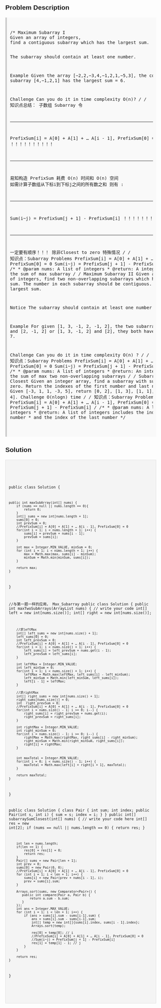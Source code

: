 <style>
  body { font-family: Arial, sans-serif; }
  .container { max-width: 100%; margin: 0 auto; padding: 10px; }
  .comment-block { background-color: #f9f9f9; padding: 10px; border-left: 5px solid #ccc; max-width: 100%; margin: 20px auto; overflow-wrap: break-word; white-space: pre-wrap; }
  .code-block { background-color: #f4f4f4; padding: 10px; border: 1px solid #ddd; max-width: 100%; margin: 20px auto; overflow-wrap: break-word; white-space: pre-wrap; }
</style>

<div class='container'>
<h2>Problem Description</h2>
<div class='comment-block'>
<pre>
/* Maximum Subarray I
Given an array of integers, 
find a contiguous subarray which has the largest sum.

The subarray should contain at least one number.

Example
Given the array [−2,2,−3,4,−1,2,1,−5,3], 
the contiguous subarray [4,−1,2,1] has the largest sum = 6.

Challenge 
Can you do it in time complexity O(n)?
*/
/* 知识点总结： 
子数组 Subarray
令 
**********************************************************
PrefixSum[i] = A[0] + A[1] + … A[i - 1], PrefixSum[0] = 0   ！！！！！！！！！！
**********************************************************
易知构造 PrefixSum 耗费 O(n) 时间和 O(n) 空间
如需计算子数组从下标i到下标j之间的所有数之和
则有 :
**********************************************************
Sum(i~j) = PrefixSum[j + 1] - PrefixSum[i]  ！！！！！！！！！！
**********************************************************
一定要有顺序！！！ 除非Closest to zero 特殊情况
*/
/* 知识点：Subarray Problems
    PrefixSum[i] = A[0] + A[1] + … A[i - 1], PrefixSum[0] = 0
    Sum(i~j) = PrefixSum[j + 1] - PrefixSum[i]
*/
    /**
     * @param nums: A list of integers
     * @return: A integer indicate the sum of max subarray
     */
/* Maximum Subarray II
Given an array of integers, find two non-overlapping subarrays which have the largest sum.
The number in each subarray should be contiguous.
Return the largest sum.

Notice
The subarray should contain at least one number

Example
For given [1, 3, -1, 2, -1, 2], the two subarrays are [1, 3] and [2, -1, 2] or [1, 3, -1, 2] and [2], 
they both have the largest sum 7.

Challenge 
Can you do it in time complexity O(n) ?
*/
/* 知识点：Subarray Problems
    PrefixSum[i] = A[0] + A[1] + … A[i - 1], PrefixSum[0] = 0
    Sum(i~j) = PrefixSum[j + 1] - PrefixSum[i]
*/
    /**
     * @param nums: A list of integers
     * @return: An integer denotes the sum of max two non-overlapping subarrays
     */
/* Subarray Sum Closest
Given an integer array, find a subarray with sum closest to zero. 
Return the indexes of the first number and last number.
Example
Given [-3, 1, 1, -3, 5], return [0, 2], [1, 3], [1, 1], [2, 2] or [0, 4].
Challenge 
O(nlogn) time
*/
/* 知识点：Subarray Problems
    PrefixSum[i] = A[0] + A[1] + … A[i - 1], PrefixSum[0] = 0
    Sum(i~j) = PrefixSum[j + 1] - PrefixSum[i]
*/
    /**
     * @param nums: A list of integers
     * @return: A list of integers includes the index of the first number 
     *          and the index of the last number
     */
</pre>
</div>

<h2>Solution</h2>
<div class='code-block'>
<pre><code class='language-java'>




public class Solution {

    public int maxSubArray(int[] nums) {
        if (nums == null || nums.length == 0){
            return 0;
        }
        int[] sums = new int[nums.length + 1];
        sums[0] = 0;
        int prevSum = 0;
        //PrefixSum[i] = A[0] + A[1] + … A[i - 1], PrefixSum[0] = 0
        for(int i = 1; i < nums.length + 1; i++) {
            sums[i] = prevSum + nums[i - 1];
            prevSum = sums[i];
        }
        
        int max = Integer.MIN_VALUE, minSum = 0;
        for (int i = 1; i < nums.length + 1; i++) {
            max = Math.max(max, sums[i] - minSum);
            minSum = Math.min(minSum, sums[i]);
        }
        
        return max;
    }
}



//与第一题一样的应用， Max_Subarray
public class Solution {
    public int maxTwoSubArrays(ArrayList<Integer> nums) {
        // write your code
        int[] left = new int[nums.size()];
        int[] right = new int[nums.size()];
        
        //求leftMax
        int[] left_sums = new int[nums.size() + 1];
        left_sums[0] = 0;
        int left_prevSum = 0;
        //PrefixSum[i] = A[0] + A[1] + … A[i - 1], PrefixSum[0] = 0
        for(int i = 1; i < nums.size() + 1; i++) {
            left_sums[i] = left_prevSum + nums.get(i - 1);
            left_prevSum = left_sums[i];
        }
        
        int leftMax = Integer.MIN_VALUE;
        int left_minSum = 0;
        for(int i = 1; i < nums.size() + 1; i++) {
            leftMax = Math.max(leftMax, left_sums[i] - left_minSum);
            left_minSum = Math.min(left_minSum, left_sums[i]);
            left[i - 1] = leftMax;
        }
 
        //求rightMax
        int[] right_sums = new int[nums.size() + 1];
        right_sums[nums.size()] = 0;
        int  right_prevSum = 0;
        //PrefixSum[i] = A[0] + A[1] + … A[i - 1], PrefixSum[0] = 0
        for(int i = nums.size() - 1; i >= 0; i--) {
            right_sums[i] = right_prevSum + nums.get(i);
            right_prevSum = right_sums[i];
        }
        
        int rightMax = Integer.MIN_VALUE;
        int right_minSum = 0;
        for(int i = nums.size() - 1; i >= 0; i--) {
            rightMax = Math.max(rightMax, right_sums[i] - right_minSum);
            right_minSum = Math.min(right_minSum, right_sums[i]);
            right[i] = rightMax;
        }       
        
        
        int maxTotal = Integer.MIN_VALUE;
        for(int i = 0; i < nums.size() - 1; i++) {
            maxTotal = Math.max(left[i] + right[i + 1], maxTotal);
        }
        
        return maxTotal;
    }
}



public class Solution {
    class Pair {
        int sum;
        int index;
        public Pair(int s, int i) {
            sum = s;
            index = i;
        }
    }
    public int[] subarraySumClosest(int[] nums) {
        // write your code here
        int[] res = new int[2];
        if (nums == null || nums.length == 0) {
            return res;
        } 
        
        int len = nums.length;
        if(len == 1) {
            res[0] = res[1] = 0;
            return res;
        }
        Pair[] sums = new Pair[len + 1];
        int prev = 0;
        sums[0] = new Pair(0, 0);
        //PrefixSum[i] = A[0] + A[1] + … A[i - 1], PrefixSum[0] = 0
        for (int i = 1; i < len + 1; i++) {
            sums[i] = new Pair(prev + nums[i - 1], i);
            prev = sums[i].sum;
        }
        
        Arrays.sort(sums, new Comparator<Pair>() {
           public int compare(Pair a, Pair b) {
               return a.sum - b.sum;
           } 
        });
        int ans = Integer.MAX_VALUE;
        for (int i = 1; i < len + 1; i++) {
            if (ans > sums[i].sum - sums[i-1].sum) {
                ans = sums[i].sum - sums[i-1].sum;
                int[] temp = new int[]{sums[i].index, sums[i - 1].index};
                Arrays.sort(temp);

                res[0] = temp[0]; // i
                //PrefixSum[i] = A[0] + A[1] + … A[i - 1], PrefixSum[0] = 0
                //Sum(i~j) = PrefixSum[j + 1] - PrefixSum[i]
                res[1] = temp[1] - 1; // j
            }
        }
        
        return res;
    }
}








</code></pre>
</div>
</div>
